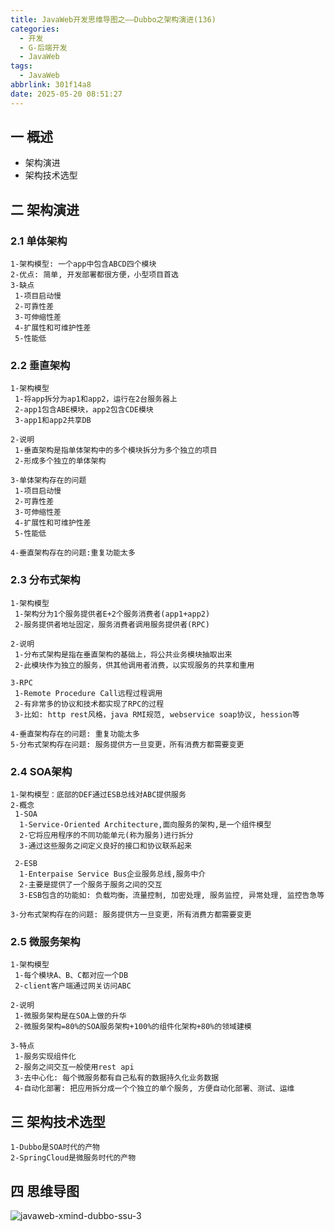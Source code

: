 ```yaml
---
title: JavaWeb开发思维导图之——Dubbo之架构演进(136)
categories:
  - 开发
  - G-后端开发
  - JavaWeb
tags:
  - JavaWeb
abbrlink: 301f14a8
date: 2025-05-20 08:51:27
---
```

## 一 概述

* 架构演进
* 架构技术选型

<!--more-->

## 二 架构演进

### 2.1 单体架构

```
1-架构模型: 一个app中包含ABCD四个模块
2-优点: 简单, 开发部署都很方便，小型项目首选
3-缺点
 1-项目启动慢
 2-可靠性差
 3-可伸缩性差
 4-扩展性和可维护性差
 5-性能低
```

### 2.2 垂直架构

```
1-架构模型
 1-将app拆分为ap1和app2，运行在2台服务器上
 2-app1包含ABE模块，app2包含CDE模块
 3-app1和app2共享DB
 
2-说明
 1-垂直架构是指单体架构中的多个模块拆分为多个独立的项目
 2-形成多个独立的单体架构
 
3-单体架构存在的问题
 1-项目启动慢
 2-可靠性差
 3-可伸缩性差
 4-扩展性和可维护性差
 5-性能低
 
4-垂直架构存在的问题:重复功能太多 
```

### 2.3 分布式架构

```
1-架构模型
 1-架构分为1个服务提供者E+2个服务消费者(app1+app2)
 2-服务提供者地址固定，服务消费者调用服务提供者(RPC)
 
2-说明
 1-分布式架构是指在垂直架构的基础上，将公共业务模块抽取出来
 2-此模块作为独立的服务，供其他调用者消费，以实现服务的共享和重用

3-RPC
 1-Remote Procedure Call远程过程调用
 2-有非常多的协议和技术都实现了RPC的过程
 3-比如: http rest风格，java RMI规范, webservice soap协议, hession等
 
4-垂直架构存在的问题: 重复功能太多
5-分布式架构存在问题: 服务提供方一旦变更，所有消费方都需要变更
```

### 2.4 SOA架构

```
1-架构模型：底部的DEF通过ESB总线对ABC提供服务
2-概念
 1-SOA
  1-Service-Oriented Architecture,面向服务的架构,是一个组件模型
  2-它将应用程序的不同功能单元(称为服务)进行拆分
  3-通过这些服务之间定义良好的接口和协议联系起来
  
 2-ESB
  1-Enterpaise Service Bus企业服务总线,服务中介
  2-主要是提供了一个服务于服务之间的交互
  3-ESB包含的功能如: 负载均衡，流量控制, 加密处理, 服务监控, 异常处理, 监控告急等
  
3-分布式架构存在的问题: 服务提供方一旦变更，所有消费方都需要变更  
```

### 2.5 微服务架构

```
1-架构模型
 1-每个模块A、B、C都对应一个DB
 2-client客户端通过网关访问ABC
 
2-说明
 1-微服务架构是在SOA上做的升华
 2-微服务架构=80%的SOA服务架构+100%的组件化架构+80%的领域建模

3-特点
 1-服务实现组件化
 2-服务之间交互一般使用rest api
 3-去中心化: 每个微服务都有自己私有的数据持久化业务数据
 4-自动化部署: 把应用拆分成一个个独立的单个服务, 方便自动化部署、测试、运维
```

## 三 架构技术选型

```
1-Dubbo是SOA时代的产物
2-SpringCloud是微服务时代的产物
```


## 四 思维导图

![javaweb-xmind-dubbo-ssu-3][1]



[1]:https://cdn.jsdelivr.net/gh/PGzxc/CDN/blog-java/javaweb-xmind-dubbo-ssu-3.png